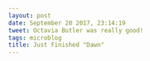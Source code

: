 ```yaml
---
layout: post
date: September 20 2017, 23:14:19
tweet: Octavia Butler was really good!
tags: microblog
title: Just Finished "Dawn"
---
```



